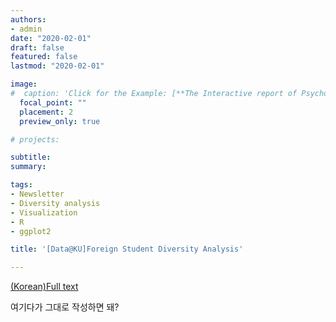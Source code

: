 ```yaml
---
authors:
- admin
date: "2020-02-01"
draft: false
featured: false
lastmod: "2020-02-01"

image:
#  caption: 'Click for the Example: [**The Interactive report of Psychological Assessment (Korean)**](https://a072826.github.io/kibum_moon/19_2_KUSCC.html)'
  focal_point: ""
  placement: 2
  preview_only: true

# projects: 

subtitle: 
summary: 

tags:
- Newsletter
- Diversity analysis
- Visualization
- R
- ggplot2

title: '[Data@KU]Foreign Student Diversity Analysis'

---
```


[(Korean)Full text](https://data.korea.ac.kr/?p=2569)

여기다가 그대로 작성하면 돼? 
